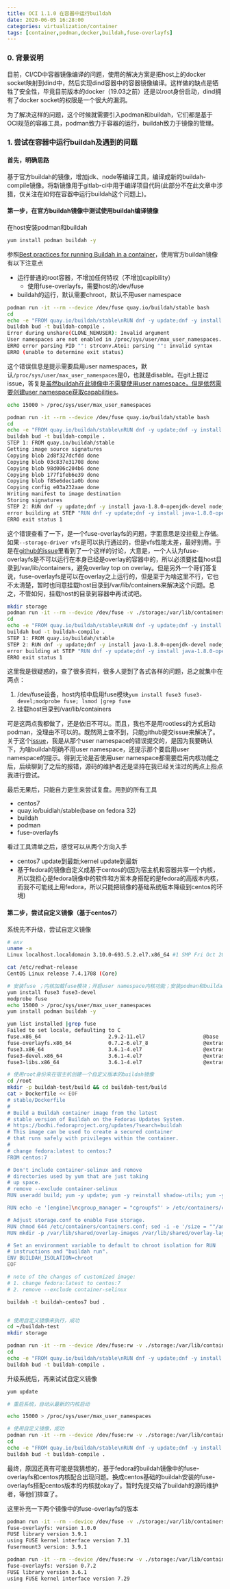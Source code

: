 ```yaml
---
title: OCI 1.1.0 在容器中运行buildah
date: 2020-06-05 16:28:00
categories: virtualization/container
tags: [container,podman,docker,buildah,fuse-overlayfs]
---
```


### 0. 背景说明
目前，CI/CD中容器镜像编译的问题，使用的解决方案是把host上的docker socket映射到dind中，然后实现dind容器中的容器镜像编译。这样做的缺点是牺牲了安全性，毕竟目前版本的docker（19.03之前）还是以root身份启动，dind拥有了docker socket的权限是一个很大的漏洞。

为了解决这样的问题，这个时候就需要引入podman和buildah，它们都是基于OCI规范的容器工具，podman致力于容器的运行，buildah致力于镜像的管理。

### 1. 尝试在容器中运行buildah及遇到的问题
#### 首先，明确思路
基于官方buildah的镜像，增加jdk、node等编译工具，编译成新的buildah-compile镜像。将新镜像用于gitlab-ci中用于编译项目代码(此部分不在此文章中涉猎，仅关注在如何在容器中运行buildah这个问题上)。

#### 第一步，在官方buildah镜像中测试使用buildah编译镜像
在host安装podman和buildah
``` bash
yum install podman buildah -y
```

参照[Best practices for running Buildah in a container](https://developers.redhat.com/blog/2019/08/14/best-practices-for-running-buildah-in-a-container/)，使用官方buildah镜像有以下注意点
- 运行普通的root容器，不增加任何特权（不增加capibility）
  - 使用fuse-overlayfs，需要host的/dev/fuse
- buildah的运行，默认需要chroot，默认不用user namespace

``` bash
podman run -it --rm --device /dev/fuse quay.io/buildah/stable bash
cd
echo -e "FROM quay.io/buildah/stable\nRUN dnf -y update;dnf -y install java-1.8.0-openjdk-devel nodejs maven;dnf -y clean all" > Dockerfile
buildah bud -t buildah-compile .
Error during unshare(CLONE_NEWUSER): Invalid argument
User namespaces are not enabled in /proc/sys/user/max_user_namespaces.
ERRO error parsing PID "": strconv.Atoi: parsing "": invalid syntax 
ERRO (unable to determine exit status) 
```
这个错误信息是提示需要启用user namespaces，默认`/proc/sys/user/max_user_namespaces`是0，也就是disable。在git上提过issue，答复是[虽然buildah在此镜像中不需要使用user namespace，但是依然需要创建user namespace获取capabilities](https://github.com/containers/buildah/issues/2393#issuecomment-639414566)。
``` bash
echo 15000 > /proc/sys/user/max_user_namespaces
```
``` bash
podman run -it --rm --device /dev/fuse quay.io/buildah/stable bash
cd
echo -e "FROM quay.io/buildah/stable\nRUN dnf -y update;dnf -y install java-1.8.0-openjdk-devel nodejs maven;dnf -y clean all" > Dockerfile
buildah bud -t buildah-compile .
STEP 1: FROM quay.io/buildah/stable
Getting image source signatures
Copying blob 2d8f327dcfdd done  
Copying blob 03c837e31708 done  
Copying blob 98d006c204b6 done  
Copying blob 177f1feb6e39 done  
Copying blob f85e6dec1a0b done  
Copying config e03a232aae done  
Writing manifest to image destination
Storing signatures
STEP 2: RUN dnf -y update;dnf -y install java-1.8.0-openjdk-devel nodejs maven;dnf -y clean all
error building at STEP "RUN dnf -y update;dnf -y install java-1.8.0-openjdk-devel nodejs maven;dnf -y clean all": error mounting container "f830cbd673885c0da5511a1b5422ff77532195e60989eeae9d2dd80ecc779cd1": error mounting build container "f830cbd673885c0da5511a1b5422ff77532195e60989eeae9d2dd80ecc779cd1": failed to canonicalise path for "/var/lib/containers/storage/overlay/a9df41225f6b2c802b51e7aca7ca43ef7f89509a769d7091a6081764b3f8c771/merged": lstat /var/lib/containers/storage/overlay/a9df41225f6b2c802b51e7aca7ca43ef7f89509a769d7091a6081764b3f8c771/merged: invalid argument
ERRO exit status 1
```
这个错误查看了一下，是一个fuse-overlayfs的问题，字面意思是没挂载上存储。如果`--storage-driver vfs`是可以执行通过的，但是vfs性能太差，最好别用。于是在[github的issue](https://github.com/containers/buildah/issues/1831#issuecomment-528247444)里看到了一个这样的讨论，大意是，一个人认为fuse-overlayfs是不可以运行在本身已经是overlay的容器中的，所以必须要挂载host目录到/var/lib/containers，避免overlay top on overlay。但是另外一个哥们答复说，fuse-overlayfs是可以在overlay之上运行的，但是至于为啥这里不行，它也不太清楚，暂时也同意挂载host目录到/var/lib/containers来解决这个问题。总之，不管如何，挂载host的目录到容器中再试试吧。
``` bash
mkdir storage
podman run -it --rm --device /dev/fuse -v ./storage:/var/lib/containers quay.io/buildah/stable bash
cd
echo -e "FROM quay.io/buildah/stable\nRUN dnf -y update;dnf -y install java-1.8.0-openjdk-devel nodejs maven;dnf -y clean all" > Dockerfile
buildah bud -t buildah-compile .
STEP 1: FROM quay.io/buildah/stable
STEP 2: RUN dnf -y update;dnf -y install java-1.8.0-openjdk-devel nodejs maven;dnf -y clean all
error building at STEP "RUN dnf -y update;dnf -y install java-1.8.0-openjdk-devel nodejs maven;dnf -y clean all": error mounting container "d068b5f32f26e11bf0057f33afe0acfc9ed21df4ee4c2d484e410785921ae535": error mounting build container "d068b5f32f26e11bf0057f33afe0acfc9ed21df4ee4c2d484e410785921ae535": failed to canonicalise path for "/var/lib/containers/storage/overlay/26556401814a0483015367e8c56c39ddb5af3af12d9504b67a66e7f0ba6a03d9/merged": lstat /var/lib/containers/storage/overlay/26556401814a0483015367e8c56c39ddb5af3af12d9504b67a66e7f0ba6a03d9/merged: invalid argument
ERRO exit status 1 
```
这里我是很疑惑的，查了很多资料，很多人提到了各式各样的问题，总之就集中在两点：
1. /dev/fuse设备，host内核中启用fuse模块`yum install fuse3 fuse3-devel;modprobe fuse; lsmod |grep fuse`
2. 挂载host目录到/var/lib/containers

可是这两点我都做了，还是依旧不可以。而且，我也不是用rootless的方式启动podman，没理由不可以的。既然网上查不到，只能github提交issue来解决了。关于这个[issue](https://github.com/containers/buildah/issues/2393)，我是从那个user namespace的错误提交的，是因为我要确认下，为啥buildah明确不用user namespace，还提示那个要启用user namespace的提示。得到无论是否使用user namespace都需要启用内核功能之后，后续聊到了之后的报错，源码的维护者还是坚持在我已经关注过的两点上指点我进行尝试。

最后无果后，只能自力更生来尝试复盘。用到的所有工具

- centos7
- quay.io/buidlah/stable(base on fedora 32)
- buildah
- podman
- fuse-overlayfs

看过工具清单之后，感觉可以从两个方向入手
- centos7 update到最新;kernel update到最新
- 基于fedora的镜像自定义成基于centos的(因为宿主机和容器共享一个内核，所以我担心是fedora镜像中的软件和方案本身搭配的是fedora的高版本内核，而我不可能线上用fedora，所以只能把镜像的基础系统版本降级到centos的环境)

#### 第二步，尝试自定义镜像（基于centos7）

系统先不升级，尝试自定义镜像
``` bash
# env
uname -a
Linux localhost.localdomain 3.10.0-693.5.2.el7.x86_64 #1 SMP Fri Oct 20 20:32:50 UTC 2017 x86_64 x86_64 x86_64 GNU/Linux

cat /etc/redhat-release 
CentOS Linux release 7.4.1708 (Core)

# 安装fuse ；内核加载fuse模块；开启user namespace内核功能；安装podman和buildah
yum install fuse3 fuse3-devel
modprobe fuse
echo 15000 > /proc/sys/user/max_user_namespaces
yum install podman buildah -y

yum list installed |grep fuse
Failed to set locale, defaulting to C
fuse.x86_64                      2.9.2-11.el7                   @base           
fuse-overlayfs.x86_64            0.7.2-6.el7_8                  @extras         
fuse3.x86_64                     3.6.1-4.el7                    @extras         
fuse3-devel.x86_64               3.6.1-4.el7                    @extras         
fuse3-libs.x86_64                3.6.1-4.el7                    @extras    

# 使用root身份来在宿主机创建一个自定义版本的buildah镜像
cd /root
mkdir -p buildah-test/build && cd buildah-test/build
cat > Dockerfile << EOF
# stable/Dockerfile
#
# Build a Buildah container image from the latest
# stable version of Buildah on the Fedoras Updates System.
# https://bodhi.fedoraproject.org/updates/?search=buildah
# This image can be used to create a secured container
# that runs safely with privileges within the container.
#
# change fedora:latest to centos:7
FROM centos:7

# Don't include container-selinux and remove
# directories used by yum that are just taking
# up space.
# remove --exclude container-selinux
RUN useradd build; yum -y update; yum -y reinstall shadow-utils; yum -y install buildah fuse-overlayfs ; rm -rf /var/cache /var/log/dnf* /var/log/yum.*;

RUN echo -e '[engine]\ncgroup_manager = "cgroupfs"' > /etc/containers/containers.conf

# Adjust storage.conf to enable Fuse storage.
RUN chmod 644 /etc/containers/containers.conf; sed -i -e '/size = ""/amount_program = "/usr/bin/fuse-overlayfs"' -e '/additionalimage.*/a "/var/lib/shared",' -e 's|^mountopt[[:space:]]*=.*$|mountopt = "nodev,fsync=0"|g' /etc/containers/storage.conf
RUN mkdir -p /var/lib/shared/overlay-images /var/lib/shared/overlay-layers; touch /var/lib/shared/overlay-images/images.lock; touch /var/lib/shared/overlay-layers/layers.lock

# Set an environment variable to default to chroot isolation for RUN
# instructions and "buildah run".
ENV BUILDAH_ISOLATION=chroot
EOF

# note of the changes of customized image:
# 1. change fedora:latest to centos:7
# 2. remove --exclude container-selinux

buildah -t buildah-centos7 bud .


# 使用自定义镜像来执行，成功
cd ~/buildah-test
mkdir storage

podman run -it --rm --device /dev/fuse:rw -v ./storage:/var/lib/containers:Z buildah-centos7 bash
cd
echo -e "FROM quay.io/buildah/stable\nRUN dnf -y update;dnf -y install java-1.8.0-openjdk-devel nodejs maven;dnf -y clean all" > Dockerfile
buildah bud -t buildah-compile .
```

升级系统后，再来试试自定义镜像
``` bash
yum update

# 重启系统，自动从最新的内核启动

echo 15000 > /proc/sys/user/max_user_namespaces

# 使用自定义镜像，成功
podman run -it --rm --device /dev/fuse:rw -v ./storage:/var/lib/containers:Z buildah-centos7 bash
cd
echo -e "FROM quay.io/buildah/stable\nRUN dnf -y update;dnf -y install java-1.8.0-openjdk-devel nodejs maven;dnf -y clean all" > Dockerfile
buildah bud -t buildah-compile .
```

最终，原因还真有可能是我猜想的，基于fedora的buildah镜像中的fuse-overlayfs和centos内核配合出现问题。换成centos基础的buildah安装的fuse-overlayfs搭配centos版本的内核就okay了。暂时先提交给了buildah的源码维护者，等他们排查了。

这里补充一下两个镜像中的fuse-overlayfs的版本
``` bash
podman run -it --rm --device /dev/fuse -v ./storage:/var/lib/containers quay.io/buildah/stable fuse-overlayfs --version
fuse-overlayfs: version 1.0.0
FUSE library version 3.9.1
using FUSE kernel interface version 7.31
fusermount3 version: 3.9.1

podman run -it --rm --device /dev/fuse:rw -v ./storage:/var/lib/containers:Z buildah-centos7 fuse-overlayfs --version
fuse-overlayfs: version 0.7.2
FUSE library version 3.6.1
using FUSE kernel interface version 7.29
```